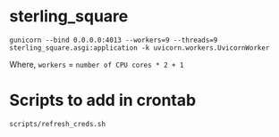# sterling_square

    gunicorn --bind 0.0.0.0:4013 --workers=9 --threads=9 sterling_square.asgi:application -k uvicorn.workers.UvicornWorker

Where, `workers` = `number of CPU cores * 2 + 1`

# Scripts to add in crontab
    scripts/refresh_creds.sh
